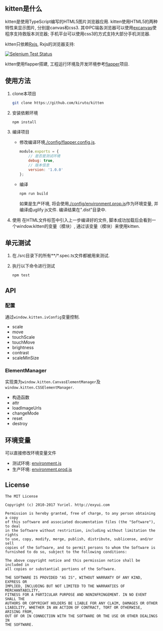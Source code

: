 ## kitten是什么

kitten是使用TypeScript编写的HTML5图片浏览器应用. kitten使用HTML5的两种特性来显示图片, 分别是canvas和css3. 其中PC端各浏览器可以使用[excanvas](https://github.com/arv/explorercanvas)使程序支持救版本浏览器; 手机平台可以使用css3的方式支持大部分手机浏览器. 

kitten只依赖[Rxjs](https://github.com/ReactiveX/rxjs), Rxjs的浏览器支持:

[![Selenium Test Status](https://saucelabs.com/browser-matrix/rxjs5.svg)](https://saucelabs.com/u/rxjs5)

kitten使用flapper搭建, 工程运行环境及开发环境参考[flapper](https://github.com/kiruto/flapper)项目.

## 使用方法
1. clone本项目

    ```bash
    git clone https://github.com/kiruto/kitten
    ```
    
2. 安装依赖环境

    ```bash
    npm install
    ```
    
3. 编译项目

    - 修改编译环境[./config/flapper.config.js](./config/flapper.config.js).
        
        ```javascript
        module.exports = {
            // 是否是测试环境
            debug: true,
            // 版本信息
            version: '1.0.0'
        };
        ```
        
    - 编译
        
        ```bash
        npm run build
        ```
        
        如果是生产环境, 将会使用[./config/environment.prop.js](./config/environment.prop.js)作为环境变量, 并编译成uglify js文件. 
        编译结果在".dist"目录中. 

4. 使用
    在HTML文件<body>标签中引入上一步编译好的文件, 脚本成功加载后会看到一个window.kitten的变量（模块）, 通过该变量（模块）来使用kitten. 

## 单元测试
1. 在./src目录下的所有**/*.spec.ts文件都被用来测试. 
2. 执行以下命令进行测试
    
    ```bash
    npm test
    ```

## API

### 配置
通过```window.kitten.ivConfig```变量控制. 
- scale
- move
- touchScale
- touchMove
- brightness
- contrast
- scaleMinSize

### ElementManager

实现类为```window.kitten.CanvasElementManager```及```window.kitten.CSSElementManager```.

- 构造函数
- attr
- loadImageUrls
- changeMode
- reset
- destroy

## 环境变量
可以直接修改环境变量文件
- 测试环境: [environment.js](config/environment.js)
- 生产环境: [environment.prod.js](config/environment.prod.js)

## License
```text
The MIT License

Copyright (c) 2010-2017 Yuriel. http://exyui.com

Permission is hereby granted, free of charge, to any person obtaining a copy
of this software and associated documentation files (the "Software"), to deal
in the Software without restriction, including without limitation the rights
to use, copy, modify, merge, publish, distribute, sublicense, and/or sell
copies of the Software, and to permit persons to whom the Software is
furnished to do so, subject to the following conditions:

The above copyright notice and this permission notice shall be included in
all copies or substantial portions of the Software.

THE SOFTWARE IS PROVIDED "AS IS", WITHOUT WARRANTY OF ANY KIND, EXPRESS OR
IMPLIED, INCLUDING BUT NOT LIMITED TO THE WARRANTIES OF MERCHANTABILITY,
FITNESS FOR A PARTICULAR PURPOSE AND NONINFRINGEMENT. IN NO EVENT SHALL THE
AUTHORS OR COPYRIGHT HOLDERS BE LIABLE FOR ANY CLAIM, DAMAGES OR OTHER
LIABILITY, WHETHER IN AN ACTION OF CONTRACT, TORT OR OTHERWISE, ARISING FROM,
OUT OF OR IN CONNECTION WITH THE SOFTWARE OR THE USE OR OTHER DEALINGS IN
THE SOFTWARE.
```